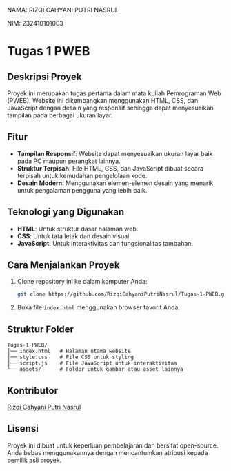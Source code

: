 NAMA: RIZQI CAHYANI PUTRI NASRUL

NIM: 232410101003

# Tugas 1 PWEB

## Deskripsi Proyek
Proyek ini merupakan tugas pertama dalam mata kuliah Pemrograman Web (PWEB). Website ini dikembangkan menggunakan HTML, CSS, dan JavaScript dengan desain yang responsif sehingga dapat menyesuaikan tampilan pada berbagai ukuran layar.

## Fitur
- **Tampilan Responsif**: Website dapat menyesuaikan ukuran layar baik pada PC maupun perangkat lainnya.
- **Struktur Terpisah**: File HTML, CSS, dan JavaScript dibuat secara terpisah untuk kemudahan pengelolaan kode.
- **Desain Modern**: Menggunakan elemen-elemen desain yang menarik untuk pengalaman pengguna yang lebih baik.

## Teknologi yang Digunakan
- **HTML**: Untuk struktur dasar halaman web.
- **CSS**: Untuk tata letak dan desain visual.
- **JavaScript**: Untuk interaktivitas dan fungsionalitas tambahan.

## Cara Menjalankan Proyek
1. Clone repository ini ke dalam komputer Anda:
   ```sh
   git clone https://github.com/RizqiCahyaniPutriNasrul/Tugas-1-PWEB.git
   ```
2. Buka file `index.html` menggunakan browser favorit Anda.

## Struktur Folder
```
Tugas-1-PWEB/
│── index.html   # Halaman utama website
│── style.css    # File CSS untuk styling
│── script.js    # File JavaScript untuk interaktivitas
└── assets/      # Folder untuk gambar atau asset lainnya
```

## Kontributor
[Rizqi Cahyani Putri Nasrul](https://github.com/RizqiCahyaniPutriNasrul)

## Lisensi
Proyek ini dibuat untuk keperluan pembelajaran dan bersifat open-source. Anda bebas menggunakannya dengan mencantumkan atribusi kepada pemilik asli proyek.

